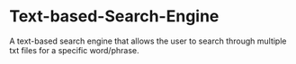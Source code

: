 # Text-based-Search-Engine
A text-based search engine that allows the user to search through multiple txt files for a specific word/phrase.
